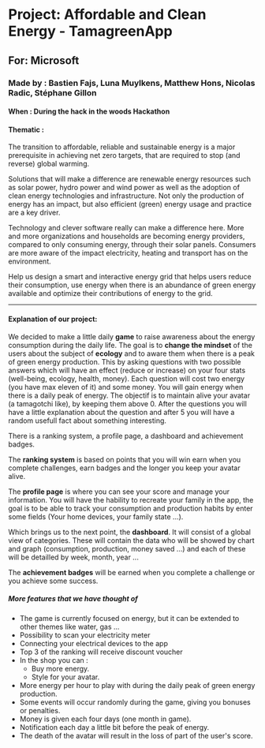# Project:  Affordable and Clean Energy - TamagreenApp

## For:  Microsoft

### Made by : Bastien Fajs, Luna Muylkens, Matthew Hons, Nicolas Radic, Stéphane Gillon

#### When : During the hack in the woods Hackathon

#### Thematic : 
The transition to affordable, reliable and sustainable energy is a major prerequisite in achieving net zero targets, that are required to stop (and reverse) global warming. 

Solutions that will make a difference are renewable energy resources such as solar power, hydro power and wind power as well as the adoption of clean energy technologies and infrastructure. Not only the production of energy has an impact, but also efficient (green) energy usage and practice are a key driver.

Technology and clever software really can make a difference here. More and more organizations and households are becoming energy providers, compared to only consuming energy, through their solar panels. Consumers are more aware of the impact electricity, heating and transport has on the environment.

Help us design a smart and interactive energy grid that helps users reduce their consumption, use energy when there is an abundance of green energy available and optimize their contributions of
energy to the grid.

---
#### Explanation of our project:

We decided to make a little daily <strong>game</strong> to raise awareness about the energy consumption during the daily life. The goal is to <strong>change the mindset</strong> of the users about the subject of <strong>ecology</strong> and to aware them when there is a peak of green energy production. This by asking questions with two possible answers which will have an effect (reduce or increase) on your four stats (well-being, ecology, health, money). Each question will cost two energy (you have max eleven of it) and some money. You will gain energy when there is a daily peak of energy. The objectif is to maintain alive your avatar (a tamagotchi like), by keeping them above 0.
After the questions you will have a little explanation about the question and after 5 you will have a random usefull fact about something interesting.

There is a ranking system, a profile page, a dashboard and achievement badges.

The <strong>ranking system</strong> is based on points that you will win earn when you complete challenges, earn badges and the longer you keep your avatar alive.

The <strong>profile page</strong> is where you can see your score and manage your information. You will have the hability to recreate your family in the app, the goal is to be able to track your consumption and production habits by enter some fields (Your home devices, your family state ...).

Which brings us to the next point, the <strong>dashboard</strong>. It will consist of a global view of categories. These will contain the data who will be showed by chart and graph (consumption, production, money saved ...) and each of these will be detailled by week, month, year ...

The <strong>achievement badges</strong> will be earned when you complete a challenge or you achieve some success.


##### More features that we have thought of

- The game is currently focused on energy, but it can be extended to other themes like water, gas ...
- Possibility to scan your electricity meter
- Connecting your electrical devices to the app 
- Top 3 of the ranking will receive discount voucher
- In the shop you can : 
    * Buy more energy.
    * Style for your avatar.
- More energy per hour to play with during the daily peak of green energy production.
- Some events will occur randomly during the game, giving you bonuses or penalties.
- Money is given each four days (one month in game).
- Notification each day a little bit before the peak of energy.
- The death of the avatar will result in the loss of part of the user's score.
